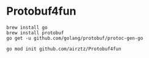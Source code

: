 # Protobuf4fun

```
brew install go
brew install protobuf
go get -u github.com/golang/protobuf/protoc-gen-go

go mod init github.com/airztz/Protobuf4fun
```
